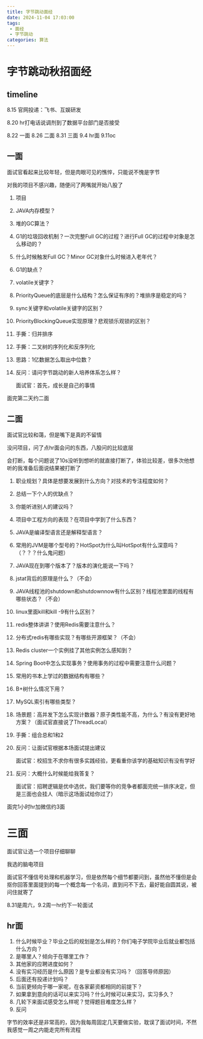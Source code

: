 ```yaml
---
title: 字节跳动面经
date: 2024-11-04 17:03:00
tags:
 - 面经
 - 字节跳动
categories: 算法
---
```


# 字节跳动秋招面经

## timeline

8.15 官网投递：飞书、互娱研发

8.20 hr打电话说调剂到了数据平台部门是否接受

8.22 一面    8.26 二面    8.31 三面    9.4 hr面    9.11oc

## 一面

面试官看起来比较年轻，但是肉眼可见的憔悴，只能说不愧是字节

对我的项目不感兴趣，随便问了两嘴就开始八股了

1. 项目

2. JAVA内存模型？

3. 堆的GC算法？

4. G1的垃圾回收机制？一次完整Full GC的过程？进行Full GC的过程中对象是怎么移动的？

5. 什么时候触发Full GC？Minor GC对象什么时候进入老年代？

6. G1的缺点？

7. volatile关键字？

8. PriorityQueue的底层是什么结构？怎么保证有序的？堆排序是稳定的吗？

9. sync关键字和volatile关键字的区别？

10. PriorityBlockingQueue实现原理？悲观锁乐观锁的区别？

11. 手撕：归并排序

12. 手撕：二叉树的序列化和反序列化

13. 思路：1亿数据怎么取出中位数？

14. 反问：请问字节跳动的新人培养体系怎么样？

    面试官：首先，成长是自己的事情

面完第二天约二面



## 二面

面试官比较和蔼，但是嘴下是真的不留情

没问项目，问了点hr面会问的东西，八股问的比较底层

会打断，每个问题说了10s没听到想听的就直接打断了，体验比较差，很多次他想听的我准备后面说结果被打断了

1. 职业规划？具体是想要发展到什么方向？对技术的专注程度如何？

2. 总结一下个人的优缺点？

3. 你能听进别人的建议吗？

4. 项目中工程方向的表现？在项目中学到了什么东西？

5. JAVA是编译型语言还是解释型语言？

6. 常用的JVM是哪个型号的？HotSpot为什么叫HotSpot有什么深意吗？（？？？什么鬼问题）

7. JAVA现在到哪个版本了？版本的演化能说一下吗？

8. jstat背后的原理是什么？（不会）

9. JAVA线程池的shutdown和shutdownnow有什么区别？线程池里面的线程有哪些状态？（不会）

10. linux里面kill和kill -9有什么区别？

11. redis整体讲讲？使用Redis需要注意什么？

12. 分布式redis有哪些实现？有哪些开源框架？（不会）

13. Redis     cluster一个实例挂了其他实例怎么感知到？

14. Spring     Boot中怎么实现事务？使用事务的过程中需要注意什么问题？

15. 常用的书本上学过的数据结构有哪些？

16. B+树什么情况下用？

17. MySQL索引有哪些类型？

18. 场景题：高并发下怎么实现计数器？原子类性能不高，为什么？有没有更好地方案？（面试官直接说了ThreadLocal）

19. 手撕：组合总和1和2

20. 反问：让面试官根据本场面试提出建议

    面试官：校招生不求你有很多实践经验，更看重你该学的基础知识有没有学好

21. 反问：大概什么时候能给我答复？

    面试官：招聘逻辑是优中选优，我们要等你的竞争者都面完统一排序决定，但是三面也会挂人（暗示这场面试给你过了）

面完1小时hr加微信约3面



# 三面

面试官让选一个项目仔细聊聊

我选的脑电项目

面试官不懂信号处理和机器学习，但是依然每个细节都要问到，虽然他不懂但是会抠你回答里面提到的每一个概念每一个名词，直到问不下去，最好能自圆其说，被问住就寄了

8.31是周六，9.2周一hr约下一轮面试



## hr面

1. 什么时候毕业？毕业之后的规划是怎么样的？你们电子学院毕业后就业都包括什么方向？
2. 是哪里人？倾向于在哪里工作？
3. 其他家的应聘进度如何？
4. 没有实习经历是什么原因？是专业都没有实习吗？（回答导师原因）
5. 后面还有投递计划吗？
6. 当前更倾向于哪一家呢，在各家薪资都相同的前提下？
7. 如果拿到意向的话可以来实习吗？什么时候可以来实习，实习多久？
8. 几轮下来面试感受怎么样呢？觉得题目难度怎么样？
9. 反问



字节的效率还是非常高的，因为我每周固定几天要做实验，耽误了面试时间，不然我感觉一周之内能走完所有流程
